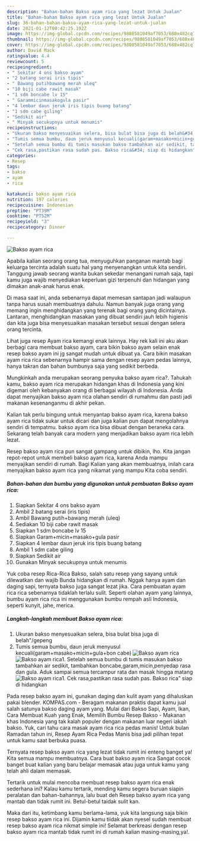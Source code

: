 ```yaml
---
description: "Bahan-bahan Bakso ayam rica yang lezat Untuk Jualan"
title: "Bahan-bahan Bakso ayam rica yang lezat Untuk Jualan"
slug: 36-bahan-bahan-bakso-ayam-rica-yang-lezat-untuk-jualan
date: 2021-01-12T00:42:25.192Z
image: https://img-global.cpcdn.com/recipes/9808581049af7053/680x482cq70/bakso-ayam-rica-foto-resep-utama.jpg
thumbnail: https://img-global.cpcdn.com/recipes/9808581049af7053/680x482cq70/bakso-ayam-rica-foto-resep-utama.jpg
cover: https://img-global.cpcdn.com/recipes/9808581049af7053/680x482cq70/bakso-ayam-rica-foto-resep-utama.jpg
author: David Mack
ratingvalue: 4.4
reviewcount: 5
recipeingredient:
- " Sekitar 4 ons bakso ayam"
- "2 batang serai iris tipis"
- " Bawang putihbawang merah uleq"
- "10 biji cabe rawit masak"
- "1 sdm boncabe lv 15"
- " Garammicinmasakogula pasir"
- "4 lembar daun jeruk iris tipis buang batang"
- "1 sdm cabe giling"
- "Sedikit air"
- " Minyak secukupnya untuk menumis"
recipeinstructions:
- "Ukuran bakso menyesuaikan selera, bisa bulat bisa juga di belah&#34;/gepeng"
- "Tumis semua bumbu, daun jeruk menyusul kecuali(garam+masako+micin+gula+bon cabe)"
- "Setelah semua bumbu di tumis masukan bakso tambahkan air sedikit, tambahkan boncabe,garam,micin,penyedap rasa dan gula. Aduk sampai semua tercampur rata dan masak hingga matang"
- "Cek rasa,pastikan rasa sudah pas. Bakso rica&#34; siap di hidangkan"
categories:
- Resep
tags:
- bakso
- ayam
- rica

katakunci: bakso ayam rica 
nutrition: 197 calories
recipecuisine: Indonesian
preptime: "PT39M"
cooktime: "PT52M"
recipeyield: "3"
recipecategory: Dinner

---
```



![Bakso ayam rica](https://img-global.cpcdn.com/recipes/9808581049af7053/680x482cq70/bakso-ayam-rica-foto-resep-utama.jpg)

Apabila kalian seorang orang tua, menyuguhkan panganan mantab bagi keluarga tercinta adalah suatu hal yang menyenangkan untuk kita sendiri. Tanggung jawab seorang  wanita bukan sekedar menangani rumah saja, tapi kamu juga wajib menyediakan keperluan gizi terpenuhi dan hidangan yang dimakan anak-anak harus enak.

Di masa  saat ini, anda sebenarnya dapat memesan santapan jadi walaupun tanpa harus susah membuatnya dahulu. Namun banyak juga orang yang memang ingin menghidangkan yang terenak bagi orang yang dicintainya. Lantaran, menghidangkan masakan yang dibuat sendiri jauh lebih higienis dan kita juga bisa menyesuaikan masakan tersebut sesuai dengan selera orang tercinta. 

Lihat juga resep Ayam rica kemangi enak lainnya. Hay rek kali ini aku akan berbagi cara membuat bakso ayam, cara bikin bakso ayam selain enak resep bakso ayam ini jg sangat mudah untuk dibuat ya. Cara bikin masakan ayam rica rica sebenarnya hampir sama dengan resep ayam pedas lainnya, hanya takran dan bahan bumbunya saja yang sedikit berbeda.

Mungkinkah anda merupakan seorang penyuka bakso ayam rica?. Tahukah kamu, bakso ayam rica merupakan hidangan khas di Indonesia yang kini digemari oleh kebanyakan orang di berbagai wilayah di Indonesia. Anda dapat menyajikan bakso ayam rica olahan sendiri di rumahmu dan pasti jadi makanan kesenanganmu di akhir pekan.

Kalian tak perlu bingung untuk menyantap bakso ayam rica, karena bakso ayam rica tidak sukar untuk dicari dan juga kalian pun dapat mengolahnya sendiri di tempatmu. bakso ayam rica bisa dibuat dengan beraneka cara. Sekarang telah banyak cara modern yang menjadikan bakso ayam rica lebih lezat.

Resep bakso ayam rica pun sangat gampang untuk dibikin, lho. Kita jangan repot-repot untuk membeli bakso ayam rica, karena Anda mampu menyajikan sendiri di rumah. Bagi Kalian yang akan membuatnya, inilah cara menyajikan bakso ayam rica yang nikamat yang mampu Kita coba sendiri.

<!--inarticleads1-->

##### Bahan-bahan dan bumbu yang digunakan untuk pembuatan Bakso ayam rica:

1. Siapkan  Sekitar 4 ons bakso ayam
1. Ambil 2 batang serai (iris tipis)
1. Ambil  Bawang putih+bawang merah (uleq)
1. Sediakan 10 biji cabe rawit masak
1. Siapkan 1 sdm boncabe lv 15
1. Siapkan  Garam+micin+masako+gula pasir
1. Siapkan 4 lembar daun jeruk iris tipis buang batang
1. Ambil 1 sdm cabe giling
1. Siapkan Sedikit air
1. Gunakan  Minyak secukupnya untuk menumis


Yuk coba resep Rica-Rica Bakso, salah satu resep yang sayang untuk dilewatkan dan wajib Bunda hidangkan di rumah. Nggak hanya ayam dan daging sapi, ternyata bakso juga sangat lezat jika. Cara pembuatan ayam rica rica sebenarnya tidaklah terlalu sulit. Seperti olahan ayam yang lainnya, bumbu ayam rica rica ini menggunakan bumbu rempah asli Indonesia, seperti kunyit, jahe, merica. 

<!--inarticleads2-->

##### Langkah-langkah membuat Bakso ayam rica:

1. Ukuran bakso menyesuaikan selera, bisa bulat bisa juga di belah&#34;/gepeng
1. Tumis semua bumbu, daun jeruk menyusul kecuali(garam+masako+micin+gula+bon cabe)
<img src="https://img-global.cpcdn.com/steps/30a404728d459811/160x128cq70/bakso-ayam-rica-langkah-memasak-2-foto.jpg" alt="Bakso ayam rica"><img src="https://img-global.cpcdn.com/steps/aac5d6c73624a05d/160x128cq70/bakso-ayam-rica-langkah-memasak-2-foto.jpg" alt="Bakso ayam rica">1. Setelah semua bumbu di tumis masukan bakso tambahkan air sedikit, tambahkan boncabe,garam,micin,penyedap rasa dan gula. Aduk sampai semua tercampur rata dan masak hingga matang
<img src="https://img-global.cpcdn.com/steps/df94478efeb4b6e0/160x128cq70/bakso-ayam-rica-langkah-memasak-3-foto.jpg" alt="Bakso ayam rica">1. Cek rasa,pastikan rasa sudah pas. Bakso rica&#34; siap di hidangkan


Pada resep bakso ayam ini, gunakan daging dan kulit ayam yang dihaluskan pakai blender. KOMPAS.com - Beragam makanan praktis dapat kamu jual salah satunya bakso daging ayam yang. Mulai dari Bakso Sapi, Ayam, Ikan, Cara Membuat Kuah yang Enak, Memilih Bumbu Resep Bakso - Makanan khas Indonesia yang tak kalah populer dengan makanan luar negeri iakah bakso. Yuk, cari tahu cara masak ayam rica rica pedas manis! Untuk bulan Ramadan tahun ini, Resep Ayam Rica Pedas Manis bisa jadi pilihan tepat untuk kamu saat berbuka puasa. 

Ternyata resep bakso ayam rica yang lezat tidak rumit ini enteng banget ya! Kita semua mampu membuatnya. Cara buat bakso ayam rica Sangat cocok banget buat kalian yang baru belajar memasak atau juga untuk kamu yang telah ahli dalam memasak.

Tertarik untuk mulai mencoba membuat resep bakso ayam rica enak sederhana ini? Kalau kamu tertarik, mending kamu segera buruan siapin peralatan dan bahan-bahannya, lalu buat deh Resep bakso ayam rica yang mantab dan tidak rumit ini. Betul-betul taidak sulit kan. 

Maka dari itu, ketimbang kamu berlama-lama, yuk kita langsung saja bikin resep bakso ayam rica ini. Dijamin kamu tiidak akan nyesel sudah membuat resep bakso ayam rica nikmat simple ini! Selamat berkreasi dengan resep bakso ayam rica mantab tidak rumit ini di rumah kalian masing-masing,ya!.

